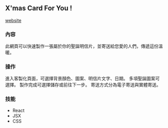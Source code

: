 ## X'mas Card For You !
[website](https://chiatung1010.github.io/customized-room/)

### 內容
此網頁可以快速製作一張屬於你的聖誕明信片，並寄送給您愛的人們，傳遞這份溫暖。

### 操作
進入客製化頁面，可選擇背景顏色、圖案、明信片文字、日期。
多項聖誕圖案可選擇。
製作完成可選擇儲存或前往下一步。
寄送方式分為電子寄送與實體寄送。

### 技能
* React
* JSX
* CSS

